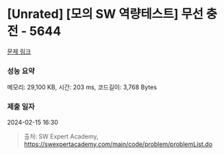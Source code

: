# [Unrated] [모의 SW 역량테스트] 무선 충전 - 5644 

[문제 링크](https://swexpertacademy.com/main/code/problem/problemDetail.do?contestProbId=AWXRDL1aeugDFAUo) 

### 성능 요약

메모리: 29,100 KB, 시간: 203 ms, 코드길이: 3,768 Bytes

### 제출 일자

2024-02-15 16:30



> 출처: SW Expert Academy, https://swexpertacademy.com/main/code/problem/problemList.do